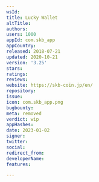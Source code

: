 ```yaml
---
wsId: 
title: Lucky Wallet
altTitle: 
authors: 
users: 1000
appId: com.skb_app
appCountry: 
released: 2018-07-21
updated: 2020-10-21
version: '3.25'
stars: 
ratings: 
reviews: 
website: https://skb-coin.jp/en/
repository: 
issue: 
icon: com.skb_app.png
bugbounty: 
meta: removed
verdict: wip
appHashes: 
date: 2023-01-02
signer: 
twitter: 
social: 
redirect_from: 
developerName: 
features: 

---
```



